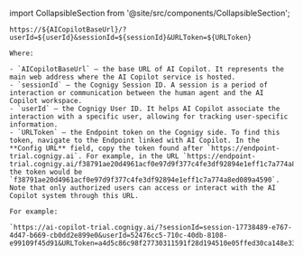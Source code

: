 import CollapsibleSection from '@site/src/components/CollapsibleSection';

`https://${AICopilotBaseUrl}/?userId=${userId}&sessionId=${sessionId}&URLToken=${URLToken}`

    Where:

    - `AICopilotBaseUrl` — the base URL of AI Copilot. It represents the main web address where the AI Copilot service is hosted.
    - `sessionId` — the Cognigy Session ID. A session is a period of interaction or communication between the human agent and the AI Copilot workspace.
    - `userId` — the Cognigy User ID. It helps AI Copilot associate the interaction with a specific user, allowing for tracking user-specific information.
    - `URLToken` — the Endpoint token on the Cognigy side. To find this token, navigate to the Endpoint linked with AI Copilot. In the **Config URL** field, copy the token found after `https://endpoint-trial.cognigy.ai`. For example, in the URL `https://endpoint-trial.cognigy.ai/f38791ae20d4961acf0e97d9f377c4fe3df92894e1eff1c7a774a8ed089a4590`, the token would be `f38791ae20d4961acf0e97d9f377c4fe3df92894e1eff1c7a774a8ed089a4590`. Note that only authorized users can access or interact with the AI Copilot system through this URL.

    For example:

    `https://ai-copilot-trial.cognigy.ai/?sessionId=session-17738489-e767-4d47-b669-cb0dd2e899e0&userId=52476cc5-710c-40db-8108-e99109f45d91&URLToken=a4d5c86c98f27730311591f28d194510e05ffed30ca148e3344970defd418e7d`